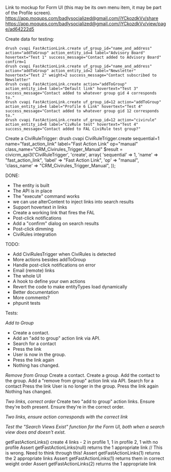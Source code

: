 Link to mockup for Form UI (this may be its own menu item, it may be part of the Profile screen).
https://app.moqups.com/badlysocialized@gmail.com/iYCkozdkVv/share
https://app.moqups.com/badlysocialized@gmail.com/iYCkozdkVv/view/page/ad64222d5

Create data for testing:
```
drush cvapi FastActionLink.create uf_group_id="name_and_address" action="addToGroup" action_entity_id=4 label="Advisory Board" hovertext="Test 1" success_message="Contact added to Advisory Board" confirm=1
drush cvapi FastActionLink.create uf_group_id="name_and_address" action="addToGroup" action_entity_id=2 label="Newsletter" hovertext="Test 2" weight=2 success_message="Contact subscribed to Newsletter"
drush cvapi FastActionLink.create action="addToGroup" action_entity_id=4 label="Default link" hovertext="Test 3" success_message="Contact added to whatever group gid 4 corresponds to."
drush cvapi FastActionLink.create uf_group_id=12 action="addToGroup" action_entity_id=4 label="Profile 6 Link" hovertext="Test 4" success_message="Contact added to whatever group gid 12 corresponds to."
drush cvapi FastActionLink.create uf_group_id=12 action="civirule" action_entity_id=8 label="CivRule test" hovertext="Test 4" success_message="Contact added to FAL CiviRule test group?"
```

Create a CiviRuleTrigger:
drush cvapi CiviRuleTrigger.create sequential=1 name="fast_action_link" label="Fast Action Link" op="manual" class_name="CRM_Civirules_Trigger_Manual"
    $result = civicrm_api3('CiviRuleTrigger', 'create', array(
      'sequential' => 1,
      'name' => "fast_action_link",
      'label' => "Fast Action Link",
      'op' => "manual",
      'class_name' => "CRM_Civirules_Trigger_Manual",
    ));

DONE:
* The entity is built
* The API is in place
* The "execute" command works
* we can use alterContent to inject links into search results
* Support hovertext in links
* Create a working link that fires the FAL
* Post-click notifications
* Add a "confirm" dialog on search results
* Post-click dimming
* CiviRules integration

TODO:
* Add CiviRulesTrigger when CiviRules is detected
* More actions besides addToGroup
* Handle post-click notifications on error
* Email (remote) links
* The whole UI
* A hook to define your own actions
* Revert the code to make entityTypes load dynamically
* Better documentation
* More comments?
* phpunit tests


Tests:

*Add to Group*
* Create a contact.
* Add an "add to group" action link via API.
* Search for a contact
* Press the link
* User is now in the group.
* Press the link again
* Nothing has changed.

*Remove from Group*
Create a contact.
Create a group.
Add the contact to the group.
Add a "remove from group" action link via API.
Search for a contact
Press the link
User is no longer in the group.
Press the link again
Nothing has changed.

*Two links, correct order*
Create two "add to group" action links.
Ensure they're both present.
Ensure they're in the correct order.

*Two links, ensure action corresponds with the correct link*

*Test the "Search Views Exist" function for the Form UI, both when a search view does and doesn't exist.*

getFastActionLinks()
create 4 links - 2 in profile 1, 1 in profile 2, 1 with no profile
Assert getFastActionLinks(null) returns the 1 appropriate link // This is wrong.  Need to think through this!
Assert getFastActionLinks(1) returns the 2 appropriate links
Assert getFastActionLinks(1) returns them in correct weight order
Assert getFastActionLinks(2) returns the 1 appropriate link
